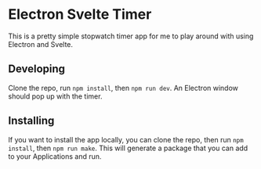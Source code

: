 # Electron Svelte Timer

This is a pretty simple stopwatch timer app for me to play around with using Electron and Svelte.

## Developing

Clone the repo, run `npm install`, then `npm run dev`. An Electron window should pop up with the timer.

## Installing

If you want to install the app locally, you can clone the repo, then run `npm install`, then `npm run make`. This will generate a package that you can add to your Applications and run.
